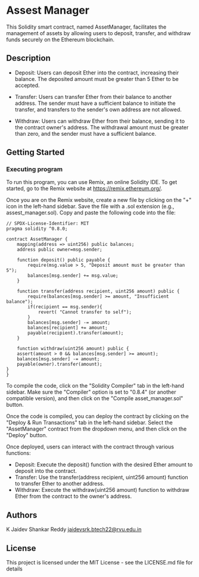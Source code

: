 # Assest Manager

This Solidity smart contract, named AssetManager, facilitates the management of assets by allowing users to deposit, transfer, and withdraw funds securely on the Ethereum blockchain.

## Description

* Deposit: Users can deposit Ether into the contract, increasing their balance. The deposited amount must be greater than 5 Ether to be accepted.

* Transfer: Users can transfer Ether from their balance to another address. The sender must have a sufficient balance to initiate the transfer, and transfers to the sender's own address are not allowed.

* Withdraw: Users can withdraw Ether from their balance, sending it to the contract owner's address. The withdrawal amount must be greater than zero, and the sender must have a sufficient balance.

## Getting Started

### Executing program

To run this program, you can use Remix, an online Solidity IDE. To get started, go to the Remix website at https://remix.ethereum.org/.

Once you are on the Remix website, create a new file by clicking on the "+" icon in the left-hand sidebar. Save the file with a .sol extension (e.g., assest_manager.sol). Copy and paste the following code into the file:

```Solidity
// SPDX-License-Identifier: MIT
pragma solidity ^0.8.0;

contract AssetManager {
    mapping(address => uint256) public balances;
    address public owner=msg.sender;

    function deposit() public payable {
        require(msg.value > 5, "Deposit amount must be greater than 5");
        balances[msg.sender] += msg.value;
    }

    function transfer(address recipient, uint256 amount) public {
        require(balances[msg.sender] >= amount, "Insufficient balance");
        if(recipient == msg.sender){
            revert( "Cannot transfer to self");
        }
        balances[msg.sender] -= amount;
        balances[recipient] += amount;
        payable(recipient).transfer(amount);
    }

    function withdraw(uint256 amount) public {
    assert(amount > 0 && balances[msg.sender] >= amount);
    balances[msg.sender] -= amount;
    payable(owner).transfer(amount);
}
}

```

To compile the code, click on the "Solidity Compiler" tab in the left-hand sidebar. Make sure the "Compiler" option is set to "0.8.4" (or another compatible version), and then click on the "Compile asset_manager.sol" button.

Once the code is compiled, you can deploy the contract by clicking on the "Deploy & Run Transactions" tab in the left-hand sidebar. Select the "AssetManager" contract from the dropdown menu, and then click on the "Deploy" button.

Once deployed, users can interact with the contract through various functions:

- Deposit: Execute the deposit() function with the desired Ether amount to deposit into the contract.
- Transfer: Use the transfer(address recipient, uint256 amount) function to transfer Ether to another address.
- Withdraw: Execute the withdraw(uint256 amount) function to withdraw Ether from the contract to the owner's address.

## Authors

K Jaidev Shankar Reddy 
jaidevsrk.btech22@rvu.edu.in

## License

This project is licensed under the MIT License - see the LICENSE.md file for details

